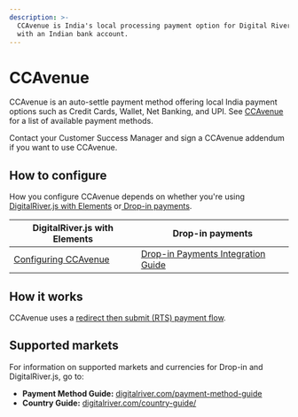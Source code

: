 ```yaml
---
description: >-
  CCAvenue is India's local processing payment option for Digital River clients
  with an Indian bank account.
---
```


# CCAvenue

CCAvenue is an auto-settle payment method offering local India payment options such as Credit Cards, Wallet, Net Banking, and UPI. See [CCAvenue ](https://www.ccavenue.com/widest\_range\_of\_payment\_options.jsp#horizontalSubTab1)for a list of available payment methods.

Contact your Customer Success Manager and sign a CCAvenue addendum if you want to use CCAvenue.

## How to configure

How you configure CCAvenue depends on whether you're using [DigitalRiver.js with Elements](../payments-solutions/digitalriver.js/) or[ Drop-in payments](../payments-solutions/drop-in/).&#x20;

| DigitalRiver.js with Elements            | Drop-in payments                                                                                 |
| ---------------------------------------- | ------------------------------------------------------------------------------------------------ |
| [Configuring CCAvenue](broken-reference) | [Drop-in Payments Integration Guide](../payments-solutions/drop-in/drop-in-integration-guide.md) |

## How it works

CCAvenue uses a [redirect then submit (RTS) payment flow](../building-your-workflows/flows-by-payment-type.md#redirect-then-submit-rts-payment-flow).

## Supported markets

For information on supported markets and currencies for Drop-in and DigitalRiver.js, go to:&#x20;

* **Payment Method Guide:** [digitalriver.com/payment-method-guide](https://www.digitalriver.com/payment-method-guide/)
* **Country Guide:** [digitalriver.com/country-guide/](https://www.digitalriver.com/country-guide/)
